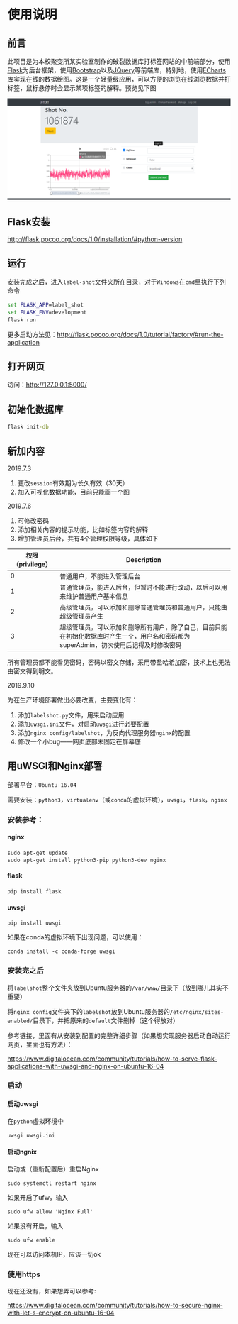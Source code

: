 # 使用说明

## 前言

此项目是为本校聚变所某实验室制作的破裂数据库打标签网站的中前端部分，使用[Flask](https://dormousehole.readthedocs.io/en/latest/)为后台框架，使用[Bootstrap](https://getbootstrap.com/)以及[JQuery](https://jquery.com/)等前端库，特别地，使用[ECharts](https://www.echartsjs.com/en/index.html)库实现在线的数据绘图。这是一个轻量级应用，可以方便的浏览在线浏览数据并打标签，鼠标悬停时会显示某项标签的解释。预览见下图

![preview](./img/preview.png)

## Flask安装

http://flask.pocoo.org/docs/1.0/installation/#python-version

## 运行

安装完成之后，进入`label-shot`文件夹所在目录，对于`Windows`在`cmd`里执行下列命令

```cmd
set FLASK_APP=label_shot
set FLASK_ENV=development
flask run
```

更多启动方法见：http://flask.pocoo.org/docs/1.0/tutorial/factory/#run-the-application

## 打开网页

访问：http://127.0.0.1:5000/

## 初始化数据库

```cmd
flask init-db
```

## 新加内容

2019.7.3

1. 更改`session`有效期为长久有效（30天）
2. 加入可视化数据功能，目前只能画一个图

2019.7.6

1. 可修改密码
2. 添加相关内容的提示功能，比如标签内容的解释
3. 增加管理员后台，共有4个管理权限等级，具体如下

| 权限（privilege） | Description |
| ----------- | ----------- |
| 0 | 普通用户，不能进入管理后台 |
| 1 | 普通管理员，能进入后台，但暂时不能进行改动，以后可以用来维护普通用户基本信息 |
| 2 | 高级管理员，可以添加和删除普通管理员和普通用户，只能由超级管理员产生 |
| 3 | 超级管理员，可以添加和删除所有用户，除了自己，目前只能在初始化数据库时产生一个，用户名和密码都为superAdmin，初次使用后记得及时修改密码 |

所有管理员都不能看见密码，密码以密文存储，采用带盐哈希加密，技术上也无法由密文得到明文。

2019.9.10

为在生产环境部署做出必要改变，主要变化有：
1. 添加`labelshot.py`文件，用来启动应用
2. 添加`uwsgi.ini`文件，对启动`uwsgi`进行必要配置
3. 添加`nginx config/labelshot`，为反向代理服务器`nginx`的配置
4. 修改一个小bug——网页底部未固定在屏幕底

## 用uWSGI和Nginx部署

部署平台：`Ubuntu 16.04`

需要安装：`python3`，`virtualenv`（或`conda`的虚拟环境），`uwsgi`，`flask`，`nginx`

### 安装参考：

#### nginx

```
sudo apt-get update
sudo apt-get install python3-pip python3-dev nginx
```

#### flask

```
pip install flask
```

#### uwsgi

```
pip install uwsgi
```
如果在conda的虚拟环境下出现问题，可以使用：  
```
conda install -c conda-forge uwsgi
```
### 安装完之后

将`labelshot`整个文件夹放到Ubuntu服务器的`/var/www/`目录下（放到哪儿其实不重要）

将`nginx config`文件夹下的`labelshot`放到Ubuntu服务器的`/etc/nginx/sites-enabled/`目录下，并把原来的`default`文件删掉（这个得放对）

参考链接，里面有从安装到配置的完整详细步骤（如果想实现服务器启动自动运行网页，里面也有方法）：

https://www.digitalocean.com/community/tutorials/how-to-serve-flask-applications-with-uwsgi-and-nginx-on-ubuntu-16-04

### 启动

#### 启动uwsgi

在`python`虚拟环境中

```
uwsgi uwsgi.ini
```

#### 启动ngnix

启动或（重新配置后）重启Nginx

```
sudo systemctl restart nginx
```

如果开启了ufw，输入

```
sudo ufw allow 'Nginx Full'
```

如果没有开启，输入

```
sudo ufw enable
```

现在可以访问本机IP，应该一切ok

### 使用https

现在还没有，如果想弄可以参考:

https://www.digitalocean.com/community/tutorials/how-to-secure-nginx-with-let-s-encrypt-on-ubuntu-16-04
